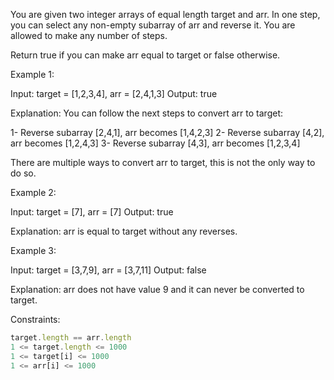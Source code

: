 You are given two integer arrays of equal length target and arr. In one step, you can select any non-empty subarray of arr and reverse it. You are allowed to make any number of steps.

Return true if you can make arr equal to target or false otherwise.

 

Example 1:

Input: target = [1,2,3,4], arr = [2,4,1,3]
Output: true

Explanation: You can follow the next steps to convert arr to target:

1- Reverse subarray [2,4,1], arr becomes [1,4,2,3]
2- Reverse subarray [4,2], arr becomes [1,2,4,3]
3- Reverse subarray [4,3], arr becomes [1,2,3,4]

There are multiple ways to convert arr to target, this is not the only way to do so.


Example 2:

Input: target = [7], arr = [7]
Output: true

Explanation: arr is equal to target without any reverses.


Example 3:

Input: target = [3,7,9], arr = [3,7,11]
Output: false

Explanation: arr does not have value 9 and it can never be converted to target.
 

Constraints:
```js
target.length == arr.length
1 <= target.length <= 1000
1 <= target[i] <= 1000
1 <= arr[i] <= 1000